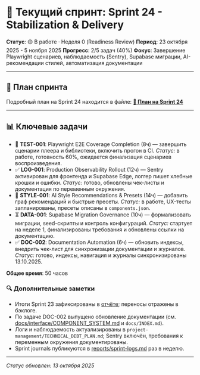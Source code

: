# 🚀 Текущий спринт: Sprint 24 - Stabilization & Delivery

**Статус**: 🟡 В работе · Неделя 0 (Readiness Review)
**Период**: 23 октября 2025 - 5 ноября 2025
**Прогресс**: 2/5 задач (40%)
**Фокус**: Завершение Playwright сценариев, наблюдаемость (Sentry), Supabase миграции, AI-рекомендации стилей, автоматизация документации

---

## 🎯 План спринта

Подробный план на Sprint 24 находится в файле:
[**📝 План на Sprint 24**](sprint-24-plan.md)

---

## 📊 Ключевые задачи

- 🔄 **TEST-001**: Playwright E2E Coverage Completion (8ч) — завершить сценарии плеера и библиотеки, включить прогон в CI. *Статус:* в работе, готовность 60%, ожидается финализация сценариев воспроизведения.
- ✅ **LOG-001**: Production Observability Rollout (12ч) — Sentry активирован для фронтенда и Supabase Edge, логгер пишет хлебные крошки и ошибки. *Статус:* готово, обновлены чек-листы и документация по переменным окружения.
- 🔄 **STYLE-001**: AI Style Recommendations & Presets (14ч) — добавить граф рекомендаций и быстрые пресеты. *Статус:* в работе, UX-тесты запланированы, пресеты описаны в `components.json`.
- ⏳ **DATA-001**: Supabase Migration Governance (10ч) — формализовать миграции, seed-скрипты и контроль конфигураций. *Статус:* стартует на неделе 1, финализированы требования и обновлены ссылки на документацию.
- ✅ **DOC-002**: Documentation Automation (6ч) — обновить индексы, внедрить чек-лист для синхронизации документации и журналов. *Статус:* готово, индексы, навигация и журналы синхронизированы 13.10.2025.

**Общее время**: 50 часов

### 🔍 Дополнительные заметки

- Итоги Sprint 23 зафиксированы в [отчёте](../reports/sprint-23-report.md); переносы отражены в бэклоге.
- По задаче DOC-002 выпущено обновление документации (см. [docs/interface/COMPONENT_SYSTEM.md](../../docs/interface/COMPONENT_SYSTEM.md) и `docs/INDEX.md`).
- Логи и наблюдаемость актуализированы в `project-management/TECHNICAL_DEBT_PLAN.md`; Sentry включён, требования к переменным окружения документированы.
- Sprint journals публикуются в [reports/sprint-logs.md](../reports/sprint-logs.md) раз в неделю.

---

*Статус обновлен: 13 октября 2025*
